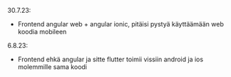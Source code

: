 30.7.23:
- Frontend angular web + angular ionic, pitäisi pystyä käyttäämään web koodia mobileen  

6.8.23:
- Frontend ehkä angular ja sitte flutter toimii vissiin android ja ios molemmille sama koodi